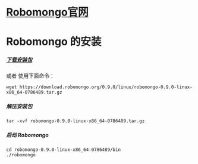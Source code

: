 # [Robomongo官网](https://github.com/Zhennan-Ren/Mongodb/new/master)  

# Robomongo 的安装

##### [下载安装包](https://download.robomongo.org/0.9.0/linux/robomongo-0.9.0-linux-x86_64-0786489.tar.gz)
或者 使用下面命令：
```
wget https://download.robomongo.org/0.9.0/linux/robomongo-0.9.0-linux-x86_64-0786489.tar.gz
```

##### 解压安装包
```
tar -xvf robomongo-0.9.0-linux-x86_64-0786489.tar.gz
```
##### 启动 Robomongo
```
cd robomongo-0.9.0-linux-x86_64-0786489/bin
./robomongo

```
